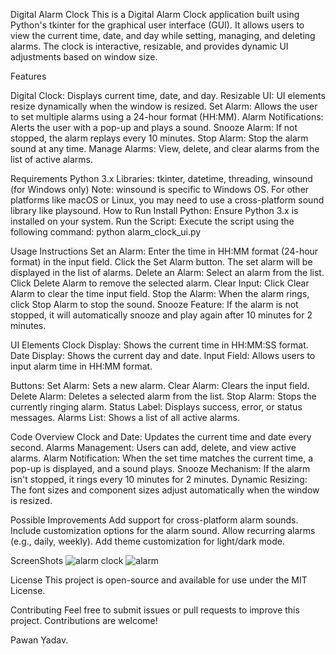 Digital Alarm Clock
This is a Digital Alarm Clock application built using Python's tkinter for the graphical user interface (GUI).
It allows users to view the current time, date, and day while setting, managing, and deleting alarms.
The clock is interactive, resizable, and provides dynamic UI adjustments based on window size.

Features

Digital Clock: Displays current time, date, and day.
Resizable UI: UI elements resize dynamically when the window is resized.
Set Alarm: Allows the user to set multiple alarms using a 24-hour format (HH:MM).
Alarm Notifications: Alerts the user with a pop-up and plays a sound.
Snooze Alarm: If not stopped, the alarm replays every 10 minutes.
Stop Alarm: Stop the alarm sound at any time.
Manage Alarms: View, delete, and clear alarms from the list of active alarms.

Requirements
Python 3.x
Libraries: tkinter, datetime, threading, winsound (for Windows only)
Note: winsound is specific to Windows OS. For other platforms like macOS or Linux, you may need to use a cross-platform sound library like playsound.
How to Run
Install Python: Ensure Python 3.x is installed on your system.
Run the Script: Execute the script using the following command:
python alarm_clock_ui.py

Usage Instructions
Set an Alarm:
Enter the time in HH:MM format (24-hour format) in the input field.
Click the Set Alarm button.
The set alarm will be displayed in the list of alarms.
Delete an Alarm:
Select an alarm from the list.
Click Delete Alarm to remove the selected alarm.
Clear Input:
Click Clear Alarm to clear the time input field.
Stop the Alarm:
When the alarm rings, click Stop Alarm to stop the sound.
Snooze Feature:
If the alarm is not stopped, it will automatically snooze and play again after 10 minutes for 2 minutes.

UI Elements
Clock Display: Shows the current time in HH:MM:SS format.
Date Display: Shows the current day and date.
Input Field: Allows users to input alarm time in HH:MM format.

Buttons:
Set Alarm: Sets a new alarm.
Clear Alarm: Clears the input field.
Delete Alarm: Deletes a selected alarm from the list.
Stop Alarm: Stops the currently ringing alarm.
Status Label: Displays success, error, or status messages.
Alarms List: Shows a list of all active alarms.

Code Overview
Clock and Date: Updates the current time and date every second.
Alarms Management: Users can add, delete, and view active alarms.
Alarm Notification: When the set time matches the current time, a pop-up is displayed, and a sound plays.
Snooze Mechanism: If the alarm isn't stopped, it rings every 10 minutes for 2 minutes.
Dynamic Resizing: The font sizes and component sizes adjust automatically when the window is resized.

Possible Improvements
Add support for cross-platform alarm sounds.
Include customization options for the alarm sound.
Allow recurring alarms (e.g., daily, weekly).
Add theme customization for light/dark mode.

ScreenShots
![alarm clock](https://github.com/user-attachments/assets/f92fad30-851b-42c7-a059-e199cc6e294f)
![alarm](https://github.com/user-attachments/assets/ceeebf09-5fc2-4c1c-8953-7baa4ea80fa6)


License
This project is open-source and available for use under the MIT License.

Contributing
Feel free to submit issues or pull requests to improve this project. Contributions are welcome!

Pawan Yadav.

